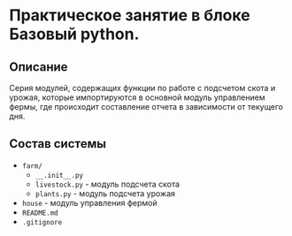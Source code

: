 # Практическое занятие в блоке Базовый python.

## Описание 

Серия модулей, содержащих функции по работе с подсчетом скота и урожая, которые импортируются в основной модуль
управлением фермы, где происходит составление отчета в зависимости от текущего дня.


## Состав системы

* `farm/` 
    * `__.init__.py`
    * `livestock.py` - модуль подсчета скота
    * `plants.py` - модуль подсчета урожая
* `house` - модуль управления фермой
* `README.md`
* `.gitignore`
